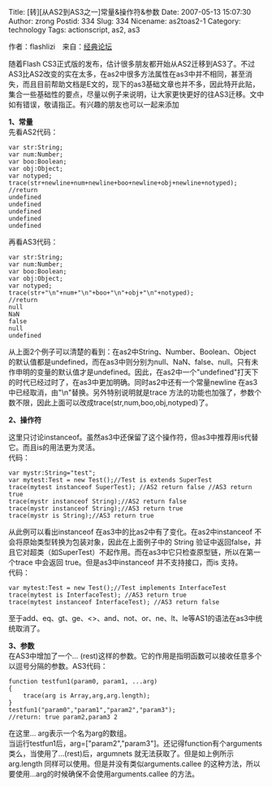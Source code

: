 Title: [转][从AS2到AS3之一]常量&操作符&参数
Date: 2007-05-13 15:07:30
Author: zrong
Postid: 334
Slug: 334
Nicename: as2toas2-1
Category: technology
Tags: actionscript, as2, as3

作者：flashlizi　来自：[经典论坛](http://bbs.blueidea.com/thread-2740982-1-1.html)

随着Flash
CS3正式版的发布，估计很多朋友都开始从AS2迁移到AS3了。不过AS3比AS2改变的实在太多，在as2中很多方法属性在as3中并不相同，甚至消失，而且目前帮助文档是E文的，现下的as3基础文章也并不多，因此特开此贴，集合一些基础性的要点，尽量以例子来说明，让大家更快更好的往AS3迁移。文中如有错误，敬请指正。有兴趣的朋友也可以一起来添加

**1、常量**  
先看AS2代码：

``` {lang="ActionScript"}
var str:String;
var num:Number;
var boo:Boolean;
var obj:Object;
var notyped;
trace(str+newline+num+newline+boo+newline+obj+newline+notyped);
//return
undefined
undefined
undefined
undefined
undefined
```

再看AS3代码：

``` {lang="ActionScript"}
var str:String;
var num:Number;
var boo:Boolean;
var obj:Object;
var notyped;
trace(str+"\n"+num+"\n"+boo+"\n"+obj+"\n"+notyped);
//return
null
NaN
false
null
undefined
```

<!--more-->  
从上面2个例子可以清楚的看到：在as2中String、Number、Boolean、Object
的默认值都是undefined，而在as3中则分别为null、NaN、false、null。只有未作申明的变量的默认值才是undefined。因此，在as2中一个"undefined"打天下的时代已经过时了，在as3中更加明确。同时as2中还有一个常量newline
在as3中已经取消，由"\\n"替换。另外特别说明就是trace
方法的功能也加强了，参数个数不限，因此上面可以改成trace(str,num,boo,obj,notyped)了。

**2、操作符**

这里只讨论instanceof。虽然as3中还保留了这个操作符，但as3中推荐用is代替它。而且is的用法更为灵活。  
代码：

``` {lang="ActionScript"}
var mystr:String="test";
var mytest:Test = new Test();//Test is extends SuperTest
trace(mytest instanceof SuperTest); //AS2 return false //AS3 return true
trace(mystr instanceof String);//AS2 return false
trace(mystr instanceof String);//AS3 return true
trace(mystr is String);//AS3 return true
```

从此例可以看出instanceof 在as3中的比as2中有了变化。在as2中instanceof
不会将原始类型转换为包装对象，因此在上面例子中的 String
验证中返回false，并且它对超类（如SuperTest）不起作用。而在as3中它只检查原型链，所以在第一个trace
中会返回 true。但是as3中instanceof 并不支持接口，而is 支持。  
代码：

``` {lang="ActionScript"}
var mytest:Test = new Test();//Test implements InterfaceTest
trace(mytest is InterfaceTest); //AS3 return true 
trace(mytest instanceof InterfaceTest); //AS3 return false
```

至于add、eq、gt、ge、\<\>、and、not、or、ne、lt、le等AS1的语法在as3中统统取消了。

**3、参数**  
在AS3中增加了一个...
(rest)这样的参数。它的作用是指明函数可以接收任意多个以逗号分隔的参数。AS3代码：

``` {lang="ActionScript"}
function testfun1(param0, param1, ...arg)
{
    trace(arg is Array,arg,arg.length);
}
testfun1("param0","param1","param2","param3");
//return: true param2,param3 2
```

在这里... arg表示一个名为arg的数组。  
当运行testfun1后，arg=["param2","param3"]。还记得function有个arguments
类么，当使用了...(rest)后，argumnets
就无法获取了。但是如上例所示arg.length
同样可以使用。但是并没有类似arguments.callee
的这种方法，所以要使用...arg的时候确保不会使用arguments.callee 的方法。

